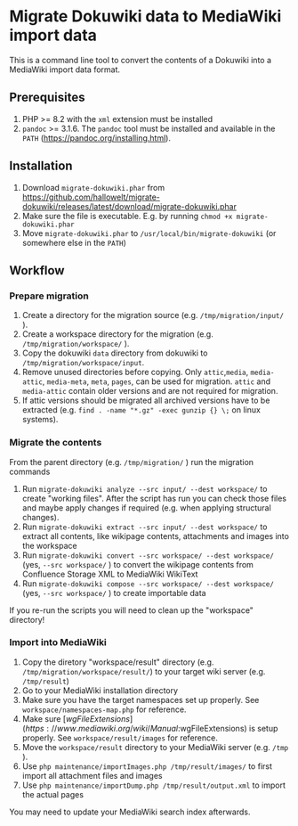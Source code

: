 # Migrate Dokuwiki data to MediaWiki import data

This is a command line tool to convert the contents of a Dokuwiki into a MediaWiki import data format.

## Prerequisites
1. PHP >= 8.2 with the `xml` extension must be installed
2. `pandoc` >= 3.1.6. The `pandoc` tool must be installed and available in the `PATH` (https://pandoc.org/installing.html).

## Installation
1. Download `migrate-dokuwiki.phar` from https://github.com/hallowelt/migrate-dokuwiki/releases/latest/download/migrate-dokuwiki.phar
2. Make sure the file is executable. E.g. by running `chmod +x migrate-dokuwiki.phar`
3. Move `migrate-dokuwiki.phar` to `/usr/local/bin/migrate-dokuwiki` (or somewhere else in the `PATH`)

## Workflow
### Prepare migration
1. Create a directory for the migration source (e.g. `/tmp/migration/input/` ).
2. Create a workspace directory for the migration (e.g. `/tmp/migration/workspace/` ).
3. Copy the dokuwiki `data` directory from dokuwiki to `/tmp/migration/workspace/input`.
4. Remove unused directories before copying. Only `attic`,`media`, `media-attic`, `media-meta`, `meta`, `pages`, can be used for migration. `attic` and `media-attic` contain older versions and are not required for migration.
5. If attic versions should be migrated all archived versions have to be extracted (e.g. `find . -name "*.gz" -exec gunzip {} \;`  on linux systems).

### Migrate the contents
From the parent directory (e.g. `/tmp/migration/` ) run the migration commands
1. Run `migrate-dokuwiki analyze --src input/ --dest workspace/` to create "working files". After the script has run you can check those files and maybe apply changes if required (e.g. when applying structural changes).
2. Run `migrate-dokuwiki extract --src input/ --dest workspace/` to extract all contents, like wikipage contents, attachments and images into the workspace
3. Run `migrate-dokuwiki convert --src workspace/ --dest workspace/` (yes, `--src workspace/` ) to convert the wikipage contents from Confluence Storage XML to MediaWiki WikiText
4. Run `migrate-dokuwiki compose --src workspace/ --dest workspace/` (yes, `--src workspace/` ) to create importable data

If you re-run the scripts you will need to clean up the "workspace" directory!

### Import into MediaWiki
1. Copy the diretory "workspace/result" directory (e.g. `/tmp/migration/workspace/result/`) to your target wiki server (e.g. `/tmp/result`)
2. Go to your MediaWiki installation directory
3. Make sure you have the target namespaces set up properly. See `workspace/namespaces-map.php` for reference.
4. Make sure [$wgFileExtensions](https://www.mediawiki.org/wiki/Manual:$wgFileExtensions) is setup properly. See `workspace/result/images` for reference.
5. Move the `workspace/result` directory to your MediaWiki server (e.g. `/tmp` ).
6. Use `php maintenance/importImages.php /tmp/result/images/` to first import all attachment files and images
7. Use `php maintenance/importDump.php /tmp/result/output.xml` to import the actual pages

You may need to update your MediaWiki search index afterwards.
